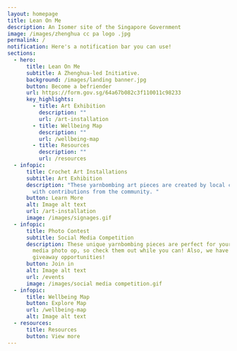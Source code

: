 ```yaml
---
layout: homepage
title: Lean On Me
description: An Isomer site of the Singapore Government
image: /images/zhenghua cc pa logo .jpg
permalink: /
notification: Here's a notification bar you can use!
sections:
  - hero:
      title: Lean On Me
      subtitle: A Zhenghua-led Initiative.
      background: /images/landing banner.jpg
      button: Become a befriender
      url: https://form.gov.sg/64a67b082c3f110011c98233
      key_highlights:
        - title: Art Exhibition
          description: ""
          url: /art-installation
        - title: Wellbeing Map
          description: ""
          url: /wellbeing-map
        - title: Resources
          description: ""
          url: /resources
  - infopic:
      title: Crochet Art Installations
      subtitle: Art Exhibition
      description: "These yarnbombing art pieces are created by local crochet artists,
        with contributions from the community. "
      button: Learn More
      alt: Image alt text
      url: /art-installation
      image: /images/signages.gif
  - infopic:
      title: Photo Contest
      subtitle: Social Media Competition
      description: These unique yarnbombing pieces are perfect for your next social
        media photo op, so check them out while you can! Also, we have some fun
        giveaway opportunities!
      button: Join in
      alt: Image alt text
      url: /events
      image: /images/social media competition.gif
  - infopic:
      title: Wellbeing Map
      button: Explore Map
      url: /wellbeing-map
      alt: Image alt text
  - resources:
      title: Resources
      button: View more
---
```

